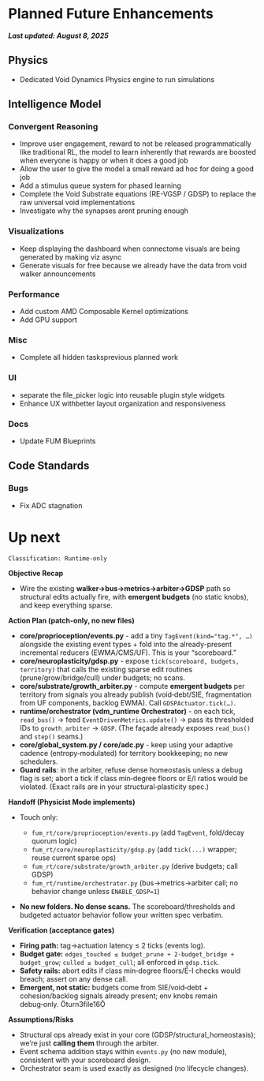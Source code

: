 # Planned Future Enhancements

***Last updated: August 8, 2025***

## Physics

- Dedicated Void Dynamics Physics engine to run simulations

## Intelligence Model

### Convergent Reasoning

- Improve user engagement, reward to not be released programmatically like traditional RL, the model to learn inherently that rewards are boosted when everyone is happy or when it does a good job
- Allow the user to give the model a small reward ad hoc for doing a good job
- Add a stimulus queue system for phased learning
- Complete the Void Substrate equations (RE-VGSP / GDSP) to replace the raw universal void implementations
- Investigate why the synapses arent pruning enough

### Visualizations

- Keep displaying the dashboard when connectome visuals are being generated by making viz async
- Generate visuals for free because we already have the data from void walker announcements

### Performance

- Add custom AMD Composable Kernel optimizations
- Add GPU support

### Misc

- Complete all hidden tasksprevious planned work

### UI

- separate the file_picker logic into reusable plugin style widgets
- Enhance UX withbetter layout organization and responsiveness

### Docs

- Update FUM Blueprints

## Code Standards

### Bugs

- Fix ADC stagnation

# Up next

```
Classification: Runtime-only
```

**Objective Recap**

- Wire the existing **walker→bus→metrics→arbiter→GDSP** path so structural edits actually fire, with **emergent budgets** (no static knobs), and keep everything sparse.

**Action Plan (patch-only, no new files)**

- **core/proprioception/events.py** - add a tiny `TagEvent(kind="tag.*", …)` alongside the existing event types + fold into the already-present incremental reducers (EWMA/CMS/UF). This is your “scoreboard.”&#x20;
- **core/neuroplasticity/gdsp.py** - expose `tick(scoreboard, budgets, territory)` that calls the existing sparse edit routines (prune/grow/bridge/cull) under budgets; no scans.&#x20;
- **core/substrate/growth\_arbiter.py** - compute **emergent budgets** per territory from signals you already publish (void‑debt/SIE, fragmentation from UF components, backlog EWMA). Call `GDSPActuator.tick(…)`.&#x20;
- **runtime/orchestrator (vdm\_runtime Orchestrator)** - on each tick, `read_bus()` → feed `EventDrivenMetrics.update()` → pass its thresholded IDs to `growth_arbiter` → `GDSP`. (The façade already exposes `read_bus()` and `step()` seams.)&#x20;
- **core/global\_system.py / core/adc.py** - keep using your adaptive cadence (entropy‑modulated) for territory bookkeeping; no new schedulers.&#x20;
- **Guard rails**: in the arbiter, refuse dense homeostasis unless a debug flag is set; abort a tick if class min‑degree floors or E/I ratios would be violated. (Exact rails are in your structural‑plasticity spec.)&#x20;

**Handoff (Physicist Mode implements)**

- Touch only:

  - `fum_rt/core/proprioception/events.py` (add `TagEvent`, fold/decay quorum logic)&#x20;
  - `fum_rt/core/neuroplasticity/gdsp.py` (add `tick(...)` wrapper; reuse current sparse ops)&#x20;
  - `fum_rt/core/substrate/growth_arbiter.py` (derive budgets; call GDSP)&#x20;
  - `fum_rt/runtime/orchestrator.py` (bus→metrics→arbiter call; no behavior change unless `ENABLE_GDSP=1`)&#x20;
- **No new folders. No dense scans.** The scoreboard/thresholds and budgeted actuator behavior follow your written spec verbatim.&#x20;

**Verification (acceptance gates)**

- **Firing path:** tag→actuation latency ≤ 2 ticks (events log).&#x20;
- **Budget gate:** `edges_touched ≤ budget_prune + 2·budget_bridge + budget_grow`; `culled ≤ budget_cull`; all enforced in `gdsp.tick`.&#x20;
- **Safety rails:** abort edits if class min‑degree floors/E-I checks would breach; assert on any dense call.&#x20;
- **Emergent, not static:** budgets come from SIE/void‑debt + cohesion/backlog signals already present; env knobs remain debug‑only. turn3file16

**Assumptions/Risks**

- Structural ops already exist in your core (GDSP/structural\_homeostasis); we’re just **calling them** through the arbiter.&#x20;
- Event schema addition stays within `events.py` (no new module), consistent with your scoreboard design.&#x20;
- Orchestrator seam is used exactly as designed (no lifecycle changes).&#x20;
